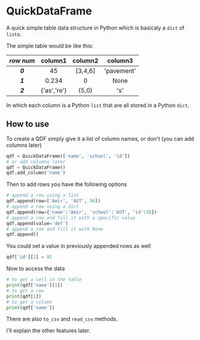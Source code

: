 # QuickDataFrame
A quick simple table data structure in Python which is basicaly a `dict` of `list`s.

The simple table would be like this:

| _row num_ | column1           | column2           | column3           |
| :--------: | :------------: | :------------: | :------------: |
| _**0**_      | 45  | [3,4,6]  | 'pavement'  |
| _**1**_      |  0.234 | 0  |  None |
| _**2**_      | {'as','re'}  | (5,0)  |  's' |

In which each column is a Python `list` that are all stored in a Python `dict`.

## How to use
To create a QDF simply give it a list of column names, or don't (you can add columns later)

```python
qdf = QuickDataFrame(['name', 'school', 'id'])
# or add columns later
qdf = QuickDataFrame()
qdf.add_column('name')
```


Then to add rows you have the following options
```python
# append a row using a list
qdf.append(row=['Amir', 'AUT', 56])
# append a row using a dict
qdf.append(row={'name':'Amir', 'school':'AUT', 'id':56})
# append a row and fill it with a specific value
qdf.append(value='def')
# append a row and fill it with None
qdf.append()
```
You could set a value in previously appended rows as well
```python
qdf['id'][1] = 91
```
Now to access the data
```python
# to get a cell in the table
print(qdf['name'][1])
# to get a row
print(qdf[1])
# to get a column
print(qdf['name'])
```
There are also `to_csv` and `read_csv` methods.


I'll explain the other features later.